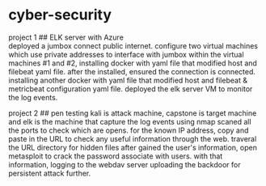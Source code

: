 # cyber-security
project 1 ## ELK server with Azure  
deployed a jumbox connect public internet.
configure two virtual machines which use private addresses to interface with jumbox 
within the virtual machines #1 and #2, installing docker with yaml file that modified host and filebeat yaml file.
after the installed, ensured the connection is connected. 
installing another docker with yaml file that modified host and filebeat & metricbeat configuration yaml file.
deployed the elk server VM to monitor the log events. 


project 2 ## pen testing 
kali is attack machine, capstone is target machine and elk is the machine that capture the log events
using nmap scaned all the ports to check which are opens.
for the known IP address, copy and paste in the URL to check any useful information through the web.
traveral the URL directory for hidden files
after gained the user's information, open metasploit to crack the password associate with users. 
with that information, logging to the webdav server
uploading the backdoor for persistent attack further.
